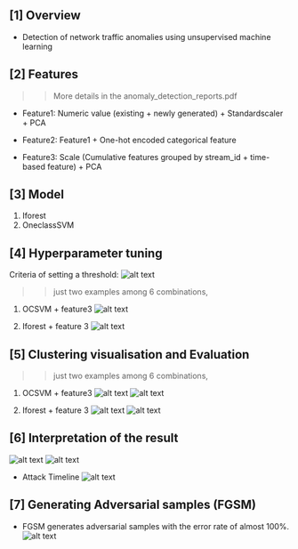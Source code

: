 ## [1] Overview
- Detection of network traffic anomalies using unsupervised machine learning 

## [2] Features
>> More details in the anomaly_detection_reports.pdf
- Feature1:
Numeric value (existing + newly generated) + Standardscaler + PCA

- Feature2:
Feature1 + One-hot encoded categorical feature

- Feature3:
Scale (Cumulative features grouped by stream_id + time-based feature) + PCA


## [3] Model
1. Iforest
2. OneclassSVM

## [4] Hyperparameter tuning
Criteria of setting a threshold:
![alt text](https://github.com/kaiyoo/anomaly_detection/blob/main/imgs/threshold.png?raw=true)

>> just two examples among 6 combinations, 
1. OCSVM + feature3
![alt text](https://github.com/kaiyoo/anomaly_detection/blob/main/imgs/hp_f3_ocsvm.png?raw=true)

2. Iforest + feature 3
![alt text](https://github.com/kaiyoo/anomaly_detection/blob/main/imgs/f3_iforest_hp.png?raw=true)

## [5] Clustering visualisation and Evaluation
>> just two examples among 6 combinations, 
1. OCSVM + feature3
![alt text](https://github.com/kaiyoo/anomaly_detection/blob/main/imgs/R_E_ocsvm_f3.png?raw=true)
![alt text](https://github.com/kaiyoo/anomaly_detection/blob/main/imgs/R_CV_ocsvm_f3.png?raw=true)

2. Iforest + feature 3
![alt text](https://github.com/kaiyoo/anomaly_detection/blob/main/imgs/R_E_iforest_f3.png?raw=true)
![alt text](https://github.com/kaiyoo/anomaly_detection/blob/main/imgs/R_CV_iforest_f3.png?raw=true)


## [6] Interpretation of the result
![alt text](https://github.com/kaiyoo/anomaly_detection/blob/main/imgs/FGSM.png?raw=true)
![alt text](https://github.com/kaiyoo/anomaly_detection/blob/main/imgs/top_conversation.png?raw=true)

- Attack Timeline
![alt text](https://github.com/kaiyoo/anomaly_detection/blob/main/imgs/attack_timeline.png?raw=true)


## [7] Generating Adversarial samples (FGSM)
- FGSM generates adversarial samples with the error rate of almost 100%. 
![alt text](https://github.com/kaiyoo/anomaly_detection/blob/main/imgs/FGSM.png?raw=true)
